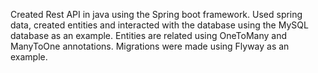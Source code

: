 Created Rest API in java using the Spring boot framework. 
Used spring data, created entities and interacted with the database using the MySQL database as an example. 
Entities are related using OneToMany and ManyToOne annotations. 
Migrations were made using Flyway as an example.
